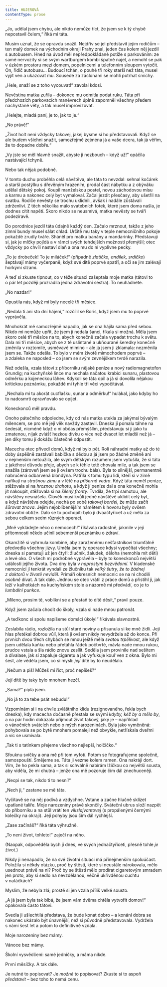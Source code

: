 ```yaml
---
title: HUJEROVÁ
contentType: prose
---
```


„Jo, udělal jsem chybu, ale nikdo nemůže říct, že jsem se k tý chybě nepostavil čelem,“ říká mi táta.

Musím uznat, že se opravdu snažil. Nejdřív se jel představit jejím rodičům – ten malý domek na východním okraji Prahy znal, jeden čas kolem něj jezdil s autobusem. Hned na úvod měl nepředpokládané potíže s parkováním: ze samé nervozity si se svým wartburgem kombi špatně najel, a nemohl se pak v úzkém prostoru mezi domem, popelnicemi a telefonním sloupem vytočit. On, řidič autobusu… Budoucí tchán, o pouhé tři roky starší než táta, musel vyjít ven a ukazovat mu. Sousedé za záclonami se mohli potrhat smíchy.

„Hele, snaží se z toho vycouvat!“ zavolal kdosi.

Nevěstina matka zuřila – dokonce mu odmítla podat ruku. Táta při předchozích parkovacích manévrech úplně zapomněl všechny předem nachystané věty, a tak musel improvizovat.

„Helejte, mladá paní, je to, jak to je.“

„No právě!“

„Život holt neni vždycky takovej, jakej bysme si ho představovali. Když se ale budem všichni snažit, samozřejmě zejména já a vaše dcera, tak já věřim, že to dopadne dobře.“

„Vy jste se měl hlavně snažit, abyste ji nezbouch – když už!“ opáčila nastávající tchyně.

Nebo tak nějak podobně.

V tomto duchu proběhla celá návštěva, ale táta to nevzdal: sehnal kočárek a starší postýlku s dřevěným hrazením, prodal část nábytku a z obýváku udělal dětský pokoj. Koupil manželskou postel, novou záchodovou mísu a karmu a nakonec celý byt vymaloval. Začal jezdit přesčasy, aby ušetřil na svatbu. Rodiče nevěsty se trochu uklidnili, avšak i nadále zůstávali zdrženliví. Z těch několika málo svatebních fotek, které jsem doma našla, je dodnes cítit napětí. Skoro nikdo se neusmívá, matka nevěsty se tváří podezíravě.

  

Do porodnice jezdil táta údajně každý den. Začalo mrznout, takže z jeho zimní bundy musel sálat chlad. Určitě mu taky v teple nemocničního pokoje pokaždé zrudly tváře. Sháněl pro matku banány a mandarinky. Představuji si, jak je mlčky pojídá a v rámci svých tehdejších možností přemýšlí; otec vždycky po chvíli nastaví dlaň a ona mu do ní vyplivne pecky.

„To je drobeček! To je miláček!“ (případně _zlatíčko, andílek, srdíčko_) šeptávají mámy vyčerpaně, když své dítě poprvé spatří, a oči se jim zalévají horkými slzami.

A teď si zkuste tipnout, co v téže situaci zašeptala moje matka (tátovi to o pár let později prozradila jedna zdravotní sestra). To neuhádnete.

„No nazdar!“

  

Opustila nás, když mi byly necelé tři měsíce.

„Nedala ti ani sto dní hájení,“ rozčílil se Boris, když jsem mu to poprvé vyprávěla.

Mnohokrát mě samozřejmě napadlo, jak se ona hájila sama před sebou. Nikdo mi nemůže upřít, že jsem jí nedala šanci, říkala si možná. Měla jsem skoro celé tři měsíce na to, abych konečně začala vypadat trochu k světu. Dala mi tři měsíce, abych se z té uslintané a ukňourané šeredky konečně změnila v roztomilé, usměvavé mimino – ale já jsem ji zklamala: nezměnila jsem se. Takže odešla. To bylo v mém životě mimochodem poprvé – a zdaleka ne naposled – co jsem se svým zevnějškem tvrdě narazila.

  

Než odešla, vzala tátovi z příborníku nějaké peníze a nový radiomagnetofon Grundig; na kuchyňské lince mu nechala načatou krabici sunaru, plastovou odměrku a kojeneckou láhev. Kdykoli se táta opil a já si dovolila nějakou kritickou poznámku, pokaždé mi tyhle tři věci vypočítával.

„Nechala mi tu akorát cucflašku, sunar a odměrku!“ hulákal, jako kdyby ho to nadosmrti opravňovalo se opíjet.

Koneckonců měl pravdu.

Onoho pátečního odpoledne, kdy od nás matka utekla za jakýmsi bývalým milencem, se pro mě její věk navždy zastavil. Dneska jí pomalu táhne na šedesát, nicméně když o ní občas přemýšlím, představuju si ji jako tu zmatenou, nijak zvlášť hezkou dívku o více než dvacet let mladší než já – jen díky tomu jí dokážu částečně odpustit.

  

Macechu otec přivedl domů, když mi bylo pět. Roli náhradní matky až do té doby úspěšně zastávali babička s dědou a já jsem po žádné změně ani v nejmenším netoužila, ale svým dětským rozumem jsem vytušila, že si táta z jakéhosi důvodu přeje, abych se k téhle tetě chovala mile, a tak jsem se snažila (zároveň jsem se jí ovšem trochu bála). Byla to silnější, permanentně nabručená odbarvená blondýna. Patřila k tomu typu lidí, kteří si v zimě naříkají na _strašnou zimu_ a v létě na _příšerná vedra_. Když táta neměl peníze, stěžovala si na _hroznou drahotu_, a když jí peníze dal a ona konečně mohla jít nakoupit, stěžovala si na _šílený fronty_. Tvrdila, že trpí samotou, ale návštěvy nesnášela. Člověk musí kvůli jedné návštěvě uklidit celý byt, a když návštěva odejde, nechá po sobě _takovej bordel_, že může začít _šůrovat znova_. Jejím nejoblíbenějším námětem k hovoru byly ovšem zdravotní obtíže. Dalo se to pochopit: bylo jí dvaačtyřicet a už měla za sebou celkem sedm různých operací.

„Mně vykládejte něco o nemocech!“ říkávala radostně, jakmile v její přítomnosti někdo učinil sebemenší poznámku o zdraví.

Okamžitě si vyhrnula kombiné, aby zaraženému nešťastníkovi triumfálně předvedla všechny jizvy. Uměla jsem ty operace kdysi vypočítat všechny; dneska si pamatuji už jen čtyři: žlučník, žaludek, děloha (nemohla mít děti) a levé oko. O všech mi podrobně vyprávěla – byly to koneckonců největší události jejího života. Dva dny byla v _naprostym bezvědomí_. V kladenské nemocnici jí tenkrát vyndali ze žlučníku tak _velký šutry, že to žádnej z doktorů v životě neviděl_. Primáři okresních nemocnic se na ni chodili _osobně_ dívat. A tak dále. Jednou se otec vrátil z práce domů a přistihl ji, jak leží v kalhotkách na kuchyňském stole a názorně mi předvádí, co je to _lumbální punkce_.

„Mileno, prosim tě, voblíkni se a přestaň to dítě děsit,“ pravil pouze.

  

Když jsem začala chodit do školy, vzala si nade mnou patronát.

„A teďkonc si spolu napíšeme domácí úkoly!“ říkávala slavnostně.

Zeslabila rádio, rozložila na stůl staré noviny a přisunula si ke mně židli. Její hlas přetékal dobrou vůlí, která jí ovšem nikdy nevydržela až do konce. Při prvních dvou třech chybách se mnou ještě měla _svatou trpělivost_, ale když jsem udělala kaňku nebo přetáhla řádek počtvrté, mávla nade mnou rukou, prudce vstala a šla rádio znovu zesílit. Seděla jsem provinile nad sešitem a dívalase, jak si zapaluje cigaretu a jak vyfukuje kouř ven z okna. Bylo mi šest, ale věděla jsem, co si myslí: _její_ dítě by to neudělalo.

„Nečum a piš! Můžeš mi říct, proč nepíšeš?“

Její dítě by taky bylo mnohem hezčí.

„Sama?“ pípla jsem.

„No já to za tebe psát nebudu!“

  

Vzpomínám si i na chvíle zvláštního klidu (rezignovaného, řekla bych dneska), kdy macecha dočasně přestala se svými _kdyby, kéž by a mělo by_, a na pár hodin dokázala přijmout život takový, jaký je – například o vánočních svátcích nebo o mých narozeninách. Byla jako vyměněná: pohybovala se po bytě mnohem pomaleji než obvykle, netřískala dveřmi a víc se usmívala.

„Tak ti s tatínkem přejeme všechno nejlepší, holčičko.“

Sfouknu svíčky a ona mě při tom vyfotí. Potom se fotografujeme společně, samospouští. Smějeme se. Táta ji vezme kolem ramen. Ona nakrájí dort. Vím, že ho pekla sama, a tak si schválně nabírám lžičkou co největší sousta, aby viděla, že mi chutná – jenže ona mě pozoruje čím dál znechuceněji.

„Necpi se tak, nikdo ti to nesní!“

„Nech ji,“ zastane se mě táta.

Vyčítavě se na něj podívá a vzdychne. Vstane a začne hlučně sklízet upatlané talíře. Moje narozeniny právě skončily. Sváteční ubrus složí nazpět do příborníku a na stůl vrátí ten _vikslajvantovej_ (s propálenými černými kolečky na okraji). Její pohyby jsou čím dál rychlejší.

„Zase začínáš?“ říká táta výhružně.

„To neni život, tohleto!“ zaječí na něho.

(Naopak, odpověděla bych jí dnes, ve svých jednačtyřiceti, přesně tohle _je_ život.)

Nikdy ji nenapadlo, že na své životní situaci má přinejmenším spoluúčast. Položila si někdy otázku, proč by štěstí, které si neustále nárokovala, mělo usednout právě na ni? Proč by se štěstí mělo prodírat cigaretovým smradem jen proto, aby si sedlo na nevzdělanou, věčně ukřivděnou cuchtu v natáčkách?

Myslím, že nebyla zlá; prostě si jen vzala příliš velké sousto.

„A já jsem byla tak blbá, že jsem vám dvěma chtěla vytvořit domov!“ opakovala často tátovi.

Svedla ji ušlechtilá představa, že bude konat dobro – a konání dobra se nakonec ukázalo být únavnější, než si původně představovala. Vydržela s námi šest let a potom to definitivně vzdala.

  

Moje narozeniny bez mámy.

Vánoce bez mámy.

Školní vysvědčení: samé jedničky, a máma nikde.

První měsíčky. A tak dále.

Je nutné to popisovat? Je _možné_ to popisovat? Zkuste si to aspoň _představit_ – bez toho to nemá cenu.
